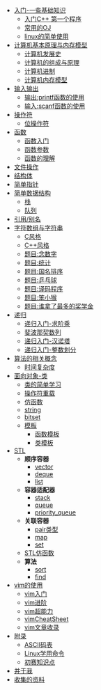 * [入门-一些基础知识](/book/开始/index)
    * [入门C++ 第一个程序](/book/开始/helloworld)
    * [常用的OJ](/book/开始/常用的OJ网站)
    * [linux的简单使用](/book/linux/index)
* [计算机基本原理与内存模型]()
    * [计算机发展史](/book/stl/string)
    * [计算机的组成与原理](/book/stl/string)
    * [计算机进制](/book/stl/string)
    * [计算机内存模型](/book/stl/string)
* [输入输出]()
    * [输出:printf函数的使用](/book/输入输出/printf)
    * [输入:scanf函数的使用](/book/输入输出/scanf)
* [操作符]()
    * [位操作符](/book/操作符/位操作)
* [函数](//book/函数/index)
    * [函数入门](//book/函数/入门)
    * [函数参数](//book/函数/函数参数)
    * [函数的理解](//book/函数/函数理解)
* [文件操作](//book/文件操作/index)
* [结构体](//book/结构体/index)
* [简单指针](//book/简单指针/index)
* [简单数据结构]()
    * [栈](/book/简单数据结构/栈)
    * [队列](/book/简单数据结构/队列)
* [引用/别名](//book/引用/index)
* [字符数组与字符串](/book/字符数组与字符串/index)
    * [C风格](/book/字符数组与字符串/CString)
    * [C++风格](/book/字符数组与字符串/CPPString)
    * [题目:念数字](/book/字符数组与字符串/念数字)
    * [题目:统计](/book/字符数组与字符串/统计)
    * [题目:国名排序](/book/字符数组与字符串/国名排序)
    * [题目:乒乓球](/book/字符数组与字符串/乒乓球)
    * [题目:译码程序](/book/字符数组与字符串/译码程序)
    * [题目:笨小猴](/book/字符数组与字符串/笨小猴)
    * [题目:谁拿了最多的奖学金](/book/字符数组与字符串/谁拿了最多的奖学金)
* [递归](/book/递归/index)
    * [递归入门-求阶乘](/book/递归/求阶乘)
    * [斐波那契数列](//book/递归/斐波那契数列)
    * [递归入门-汉诺塔](/book/递归/汉诺塔)
    * [递归入门-整数划分](/book/递归/整数划分)
* [算法的相关概念]()
    * [时间复杂度](/book/概念/时间复杂度)
* [面向对象-类](/book/class/index)
    * [类的简单学习](/book/class/simpleTutor)
    * [操作符重载](/book/class/operator)
    * [仿函数](/book/class/functor)
    * [string](/book/stl/string)
    * [bitset](/book/stl/bitset)
    * [模板](/book/class/template)
        * [函数模板](/book/class/template)
        * [类模板](/book/class/template)
* [STL](/book/stl/index)
    * **顺序容器**
        * [vector](/book/stl/vector)
        * [deque](/book/stl/deque)
        * [list](/book/stl/list)
    * **容器适配器**
        * [stack](/book/stl/stack)
        * [queue](/book/stl/queue)
        * [priority_queue](/book/stl/vector)
    * **关联容器**
        * [pair类型](/book/stl/pair)
        * [map](/book/stl/map)
        * [set](/book/stl/set)
    * [STL仿函数](/book/stl/stl_functor)
    * **算法**
        * [sort](/book/stl/algorithm/sort)
        * [find](/book/stl/algorithm/find)
* [vim的使用](/book/vim/index)
    * [vim入门](/book/vim/vimBase)
    * [vim进阶](/book/vim/vimBetter)
    * [vim超能力](/book/vim/vimSupper)
    * [vimCheatSheet](/book/vim/vimCheatSheet)
    * [vim文章收录](/book/vim/vimStar)
* [附录](/book/附录/index)
    * [ASCII码表](/book/附录/ascii)
    * [Linux学用命令](/book/附录/Linux常用命令)
    * [初赛知识点](/book/附录/初赛知识点)
* [并于我](/book/about/about)
* [收集的资料](/book/资料)
